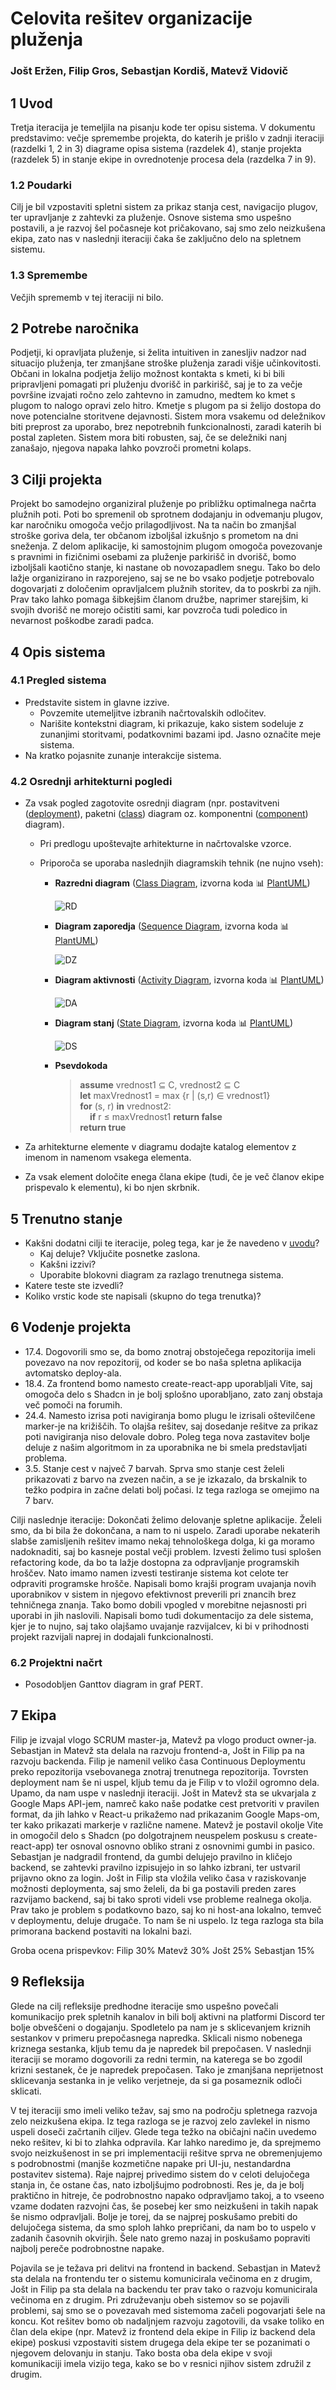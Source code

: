 # Celovita rešitev organizacije pluženja

### Jošt Eržen, Filip Gros, Sebastjan Kordiš, Matevž Vidovič

## 1 Uvod

Tretja iteracija je temeljila na pisanju kode ter opisu sistema.
V dokumentu predstavimo:
večje spremembe projekta, do katerih je prišlo v zadnji iteraciji (razdelki 1, 2 in 3)
diagrame opisa sistema (razdelek 4),
stanje projekta (razdelek 5)
in stanje ekipe in ovrednotenje procesa dela (razdelka 7 in 9).

### 1.2 Poudarki

Cilj je bil vzpostaviti spletni sistem za prikaz stanja cest, navigacijo plugov, ter upravljanje z zahtevki za pluženje. Osnove sistema smo uspešno postavili, a je razvoj šel počasneje kot pričakovano, saj smo zelo neizkušena ekipa, zato nas v naslednji iteraciji čaka še zaključno delo na spletnem sistemu.

### 1.3 Spremembe

Večjih sprememb v tej iteraciji ni bilo.

## 2 Potrebe naročnika

Podjetji, ki opravljata pluženje, si želita intuitiven in zanesljiv nadzor nad situacijo pluženja, ter zmanjšane stroške pluženja zaradi višje učinkovitosti.
Občani in lokalna podjetja želijo možnost kontakta s kmeti, ki bi bili pripravljeni pomagati pri pluženju dvorišč in parkirišč, saj je to za večje površine izvajati ročno zelo zahtevno in zamudno, medtem ko kmet s plugom to nalogo opravi zelo hitro. Kmetje s plugom pa si želijo dostopa do nove potencialne storitvene dejavnosti.
Sistem mora vsakemu od deležnikov biti preprost za uporabo, brez nepotrebnih funkcionalnosti, zaradi katerih bi postal zapleten. Sistem mora biti robusten, saj, če se deležniki nanj zanašajo, njegova napaka lahko povzroči prometni kolaps.

## 3 Cilji projekta

Projekt bo samodejno organiziral pluženje po približku optimalnega načrta plužnih poti. Poti bo spremenil ob sprotnem dodajanju in odvemanju plugov, kar naročniku omogoča večjo prilagodljivost. Na ta način bo zmanjšal stroške goriva dela, ter občanom izboljšal izkušnjo s prometom na dni sneženja.
Z delom aplikacije, ki samostojnim plugom omogoča povezovanje s pravnimi in fizičnimi osebami za pluženje parkirišč in dvorišč, bomo izboljšali kaotično stanje, ki nastane ob novozapadlem snegu. Tako bo delo lažje organizirano in razporejeno, saj se ne bo vsako podjetje potrebovalo dogovarjati z določenim opravljalcem plužnih storitev, da to poskrbi za njih. Prav tako lahko pomaga šibkejšim članom družbe, naprimer starejšim, ki svojih dvorišč ne morejo očistiti sami, kar povzroča tudi poledico in nevarnost poškodbe zaradi padca.

## 4 Opis sistema

### 4.1 Pregled sistema

- Predstavite sistem in glavne izzive.
  - Povzemite utemeljitve izbranih načrtovalskih odločitev.
  - Narišite kontekstni diagram, ki prikazuje, kako sistem sodeluje z zunanjimi storitvami, podatkovnimi bazami ipd. Jasno označite meje sistema.
- Na kratko pojasnite zunanje interakcije sistema.

### 4.2 Osrednji arhitekturni pogledi

- Za vsak pogled zagotovite osrednji diagram (npr. postavitveni ([deployment](https://plantuml.com/deployment-diagram)), paketni ([class](https://plantuml.com/class-diagram)) diagram oz. komponentni ([component](https://plantuml.com/component-diagram)) diagram).

  - Pri predlogu upoštevajte arhitekturne in načrtovalske vzorce.
  - Priporoča se uporaba naslednjih diagramskih tehnik (ne nujno vseh):

    - **Razredni diagram** ([Class Diagram](https://plantuml.com/class-diagram), izvorna koda :bar_chart: [PlantUML](./gradivo/plantuml/RD.puml))

      ![RD](https://teaching.lavbic.net/plantuml/svg/TPDDRi8m48NtFiN8tK2heEOFQ1O8bRO7oBeR4xlWujYLROf4sxjtY0KaG3RHwFbblZVnPEuyitvRAoXVYDj8_SKigw5Ip3du8G1BLcrMrcmrNnXbBEpMqek3RYmNDcXt-Tlpz7M1AhFMx8AuLFWc-MirFRUg6eUtJ3iy4jgJjUG2Acah9GXPD7HQihqL768Ap44PDt4YvgrSRdrSm8Sop2FWmfu4UzAn9mKuhFIgfQLjBSB7GosyuImUD76H8BKV5ZYfKOBfQr8QI6c7b1N0cHTUrgAbvZsi9B1EyOR7iKwET33i7JKB0R9EWF6vnL6QzD2pmJKl3udIynZz_3pmymv_Uir_wk6FR_0dDxHfo9JTk17y-ZG62YQAi1YDxh4kqKZ12LpjR_KfzBkMUvXHWZj17uEbSH-iES75YgBV6TxZmN0ioLneZh_5Fm00)

    - **Diagram zaporedja** ([Sequence Diagram](https://plantuml.com/sequence-diagram), izvorna koda :bar_chart: [PlantUML](./gradivo/plantuml/DZ.puml))

      ![DZ](https://teaching.lavbic.net/plantuml/svg/bPDFRvj04CNlyob6xiKvL14OgYfAhVnhJvLQkN4EKIu3Z9EjOOSk2qvTzRjt5YU69kwX1v1sv_VUl9s5iyQJysrLujKjm8Cf65SYFfD7W6PjR4sEAimeNzyxQMsHIoaElIFRQ8cj7r45hwWj_JK_-lFItDjAovZhYzs8ejoBkn1NiBlipR9ItLy1-uuxQFDWF8yXvsGpqYEEYWt_QDdc_DcizB4yxlOc_NJn_kFb0Vgh3iBafYRh_rzmC2xqHy79iXP7cJLhZ2Pu_WsN4PwUzhNv7A0UR72oeAtZ0jC9KeEBLBaik9BxgUWXCjwHiPAvME-a_0UOxC14GRqIuuDX26WwygoHG5EzdMlF4wmZFFc05NifwDtqQA0MAMYcGCLAnGCLJQFPc8i1If4QjuHTGsl1JYDOQJnWo1eS4dMO3Gw9za4S79909dio6SXqQcKpFJgCFsSBwuB_hhzSFmLH_FWOhzJvE_wgPq7y-yxgLgStlRLK0Ti28D1Fyz7QJSFxCvcUbgpWaYp3k4tSpqjbowYNVSawLW6spry40PoflVw0Vm00)

    - **Diagram aktivnosti** ([Activity Diagram](https://plantuml.com/activity-diagram-beta), izvorna koda :bar_chart: [PlantUML](./gradivo/plantuml/DA.puml))

      ![DA](https://teaching.lavbic.net/plantuml/svg/VL5DJyCm3BtxLqJY0gTfV4Y8JcDbWpCI_06lyRhGrAaIbpAX_NVSRaWH1mwnvFTU_9wJLHACqhVUR4g0r3ZkC69hBEsmz_9ENr9wLtDBBARIGZ5JRR5gwXXwjbNm8Hg9o4afrMMgj4SR1iUrsQ5Fb35LOEl41NwJWoTZ7RQA02pIs2y1At6VJWuRX_Me_mQJUQudps7lX1JtZkc4NDozFDq_hnN36CCmtShvhTSHYXtrd2t_qHnXCJl7WUcn029rX68UoaRZSKXYveLgi_xwJtzJm9Xxm6WpzBRu7QLBwFwNhw4E7sR-U3LQXGvWHMprStu0)

    - **Diagram stanj** ([State Diagram](https://plantuml.com/state-diagram), izvorna koda :bar_chart: [PlantUML](./gradivo/plantuml/DS.puml))

      ![DS](https://teaching.lavbic.net/plantuml/svg/NP91Ri8m44NtFiK8TfMG6Zkqm09HABs0kwkw66ANXYHsvJYYKjMxTuABIRoneZVFyx-bR5gFpdTD3S-IiROgpHSwRE20HNLqjZEgiBLru1sQbaRQ-86bz0TsjN_Lt_wfBe-ceJ4KT6WtiD0vUzvTrXngsZiOKRhNyCC0jZ4mcEVFqkkUMwUq2smwVzakzZkYic-TmltrxXNzqeik0HFopKb3DW5iGMPCPYjGTWLO5UK98Kj57aJE91-98XL540MJOYJEKp4FOivaFewcxBUxTvYj-rvK36Rz9uy2Zqn4Hbj4wZrGrzHxZDwDBIBB8rjIgz3WrkkU_KDgnzX66qL_oHy0)

    - **Psevdokoda**

      > **assume** vrednost1 &subseteq; C, vrednost2 &subseteq; C  
      > **let** maxVrednost1 = max {r | (s,r) &in; vrednost1}  
      > **for** (s, r) **in** vrednost2:  
      > &nbsp;&nbsp;&nbsp;&nbsp;**if** r &le; maxVrednost1 **return false**  
      > **return true**

- Za arhitekturne elemente v diagramu dodajte katalog elementov z imenom in namenom vsakega elementa.
- Za vsak element določite enega člana ekipe (tudi, če je več članov ekipe prispevalo k elementu), ki bo njen skrbnik.

## 5 Trenutno stanje

- Kakšni dodatni cilji te iteracije, poleg tega, kar je že navedeno v [uvodu](#1-uvod)?
  - Kaj deluje? Vključite posnetke zaslona.
  - Kakšni izzivi?
  - Uporabite blokovni diagram za razlago trenutnega sistema.
- Katere teste ste izvedli?
- Koliko vrstic kode ste napisali (skupno do tega trenutka)?

## 6 Vodenje projekta

- 17.4. Dogovorili smo se, da bomo znotraj obstoječega repozitorija imeli povezavo na nov repozitorij, od koder se bo naša spletna aplikacija avtomatsko deploy-ala.
- 18.4. Za frontend bomo namesto create-react-app uporabljali Vite, saj omogoča delo s Shadcn in je bolj splošno uporabljano, zato zanj obstaja več pomoči na forumih. 
- 24.4. Namesto izrisa poti navigiranja bomo plugu le izrisali oštevilčene marker-je na križiščih. To olajša rešitev, saj dosedanje rešitve za prikaz poti navigiranja niso delovale dobro. Poleg tega nova zastavitev bolje deluje z našim algoritmom in za uporabnika ne bi smela predstavljati problema.
- 3.5. Stanje cest v največ 7 barvah. Sprva smo stanje cest želeli prikazovati z barvo na zvezen način, a se je izkazalo, da brskalnik to težko podpira in začne delati bolj počasi. Iz tega razloga se omejimo na 7 barv.

Cilji naslednje iteracije:
Dokončati želimo delovanje spletne aplikacije. Želeli smo, da bi bila že dokončana, a nam to ni uspelo. Zaradi uporabe nekaterih slabše zamisljenih rešitev imamo nekaj tehnološkega dolga, ki ga moramo nadoknaditi, saj bo kasneje postal večji problem.
Izvesti želimo tusi splošen refactoring kode, da bo ta lažje dostopna za odpravljanje programskih hroščev. Nato imamo namen izvesti testiranje sistema kot celote ter odpraviti programske hrošče. Napisali bomo krajši program uvajanja novih uporabnikov v sistem in njegovo efektivnost preverili pri znancih brez tehničnega znanja. Tako bomo dobili vpogled v morebitne nejasnosti pri uporabi in jih naslovili. Napisali bomo tudi dokumentacijo za dele sistema, kjer je to nujno, saj tako olajšamo uvajanje razvijalcev, ki bi v prihodnosti projekt razvijali naprej in dodajali funkcionalnosti.


### 6.2 Projektni načrt

- Posodobljen Ganttov diagram in graf PERT.

## 7 Ekipa

Filip je izvajal vlogo SCRUM master-ja, Matevž pa vlogo product owner-ja.
Sebastjan in Matevž sta delala na razvoju frontend-a, Jošt in Filip pa na razvoju backenda.
Filip je namenil veliko časa Continuous Deploymentu preko repozitorija vsebovanega znotraj trenutnega repozitorija. Tovrsten deployment nam še ni uspel, kljub temu da je Filip v to vložil ogromno dela. Upamo, da nam uspe v naslednji iteraciji.
Jošt in Matevž sta se ukvarjala z Google Maps API-jem, namreč kako naše podatke cest pretvoriti v pravilen format, da jih lahko v React-u prikažemo nad prikazanim Google Maps-om, ter kako prikazati markerje v različne namene.
Matevž je postavil okolje Vite in omogočil delo s Shadcn (po dolgotrajnem neuspelem poskusu s create-react-app) ter osnoval osnovno obliko strani z osnovnimi gumbi in pasico.
Sebastjan je nadgradil frontend, da gumbi delujejo pravilno in kličejo backend, se zahtevki pravilno izpisujejo in so lahko izbrani, ter ustvaril prijavno okno za login.
Jošt in Filip sta vložila veliko časa v raziskovanje možnosti deploymenta, saj smo želeli, da bi ga postavili preden zares razvijamo backend, saj bi tako sproti videli vse probleme realnega okolja. Prav tako je problem s podatkovno bazo, saj ko ni host-ana lokalno, temveč v deploymentu, deluje drugače. To nam še ni uspelo. Iz tega razloga sta bila primorana backend postaviti na lokalni bazi.

Groba ocena prispevkov:
Filip 30%
Matevž 30%
Jošt 25%
Sebastjan 15%


## 9 Refleksija


Glede na cilj refleksije predhodne iteracije smo uspešno povečali komunikacijo prek spletnih kanalov in bili bolj aktivni na platformi Discord ter bolje obveščeni o dogajanju.
Spodletelo pa nam je s sklicevanjem kriznih sestankov v primeru prepočasnega napredka. Sklicali nismo nobenega kriznega sestanka, kljub temu da je napredek bil prepočasen.
V naslednji iteraciji se moramo dogovorili za redni termin, na katerega se bo zgodil krizni sestanek, če je napredek prepočasen. Tako je zmanjšana neprijetnost sklicevanja sestanka in je veliko verjetneje, da si ga posameznik odloči sklicati.

V tej iteraciji smo imeli veliko težav, saj smo na področju spletnega razvoja zelo neizkušena ekipa. Iz tega razloga se je razvoj zelo zavlekel in nismo uspeli doseči začrtanih ciljev. Glede tega težko na običajni način uvedemo neko rešitev, ki bi to zlahka odpravila. Kar lahko naredimo je, da sprejmemo svojo neizkušenost in se pri implementaciji rešitve sprva ne obremenjujemo s podrobnostmi (manjše kozmetične napake pri UI-ju, nestandardna postavitev sistema). Raje najprej privedimo sistem do v celoti delujočega stanja in, če ostane čas, nato izboljšujmo podrobnosti. Res je, da je bolj praktično in hitreje, če podrobnostno napako odpravljamo takoj, a to vseeno vzame dodaten razvojni čas, še posebej ker smo neizkušeni in takih napak še nismo odpravljali. Bolje je torej, da se najprej poskušamo prebiti do delujočega sistema, da smo sploh lahko prepričani, da nam bo to uspelo v zadanih časovnih okvirjih. Šele nato gremo nazaj in poskušamo popraviti najbolj pereče podrobnostne napake.

Pojavila se je težava pri delitvi na frontend in backend. Sebastjan in Matevž sta delala na frontendu ter o sistemu komunicirala večinoma en z drugim, Jošt in Filip pa sta delala na backendu ter prav tako o razvoju komunicirala večinoma en z drugim. Pri združevanju obeh sistemov so se pojavili problemi, saj smo se o povezavah med sistemoma začeli pogovarjati šele na koncu.
Kot rešitev bomo ob nadaljnjem razvoju zagotovili, da vsake toliko en član dela ekipe (npr. Matevž iz frontend dela ekipe in Filip iz backend dela ekipe) poskusi vzpostaviti sistem drugega dela ekipe ter se pozanimati o njegovem delovanju in stanju. Tako bosta oba dela ekipe v svoji komunikaciji imela vizijo tega, kako se bo v resnici njihov sistem združil z drugim.


